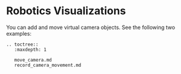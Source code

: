 # Robotics Visualizations

You can add and move virtual camera objects. See the following two examples:

```{eval-rst}
.. toctree::
   :maxdepth: 1
    
   move_camera.md
   record_camera_movement.md

```
